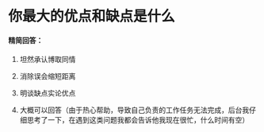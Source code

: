 # 你最⼤的优点和缺点是什么

#### 精简回答：

1. 坦然承认博取同情

2. 消除误会缩短距离

3. 明谈缺点实论优点

4. 大概可以回答（由于热心帮助，导致自己负责的工作任务无法完成，后台我仔细思考了一下，在遇到这类问题我都会告诉他我现在很忙，什么时间有空）

